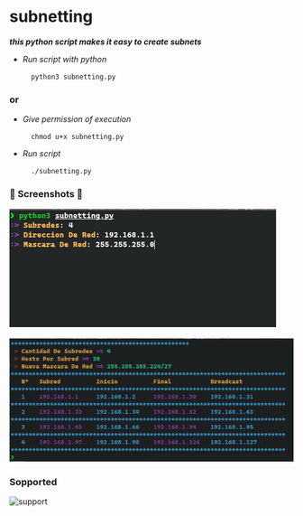 # subnetting

***this python script makes it easy to create subnets***

- *Run script with python*

        python3 subnetting.py

### or

- *Give permission of execution*

        chmod u+x subnetting.py

- *Run script*

        ./subnetting.py

### 📸 Screenshots 📸

![screenshot](./01.png)
<br><br>
![screenshot](./02.png)

### Sopported
![support](https://shields.io/badge/Supported%20on-Debian%20Based%20System-blue.svg?style=plastic)

